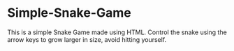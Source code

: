 # Simple-Snake-Game

This is a simple Snake Game made using HTML. Control the snake using the arrow keys to grow larger in size, avoid hitting yourself. 
